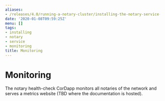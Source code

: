 ```yaml
---
aliases:
- /releases/4.0/running-a-notary-cluster/installing-the-notary-service-monitoring.html
date: '2020-01-08T09:59:25Z'
menu: []
tags:
- installing
- notary
- service
- monitoring
title: Monitoring
---
```



# Monitoring

The notary health-check CorDapp monitors all notaries of the network and
serves a metrics website (TBD where the documentation is hosted).

